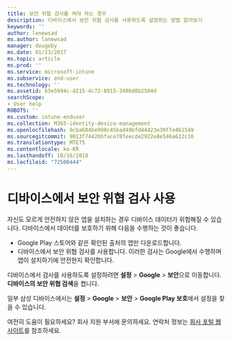 ```yaml
---
title: 보안 위협 검사를 켜야 하는 경우
description: 디바이스에서 보안 위협 검사를 사용하도록 설정하는 방법 알아보기
keywords: ''
author: lenewsad
ms.author: lanewsad
manager: dougeby
ms.date: 01/23/2017
ms.topic: article
ms.prod: ''
ms.service: microsoft-intune
ms.subservice: end-user
ms.technology: ''
ms.assetid: b3e5994c-d215-4c72-8915-349bd0b2504d
searchScope:
- User help
ROBOTS: ''
ms.custom: intune-enduser
ms.collection: M365-identity-device-management
ms.openlocfilehash: 9cba684be990c45bad48bfd44423e39ffe4b1549
ms.sourcegitcommit: 9013f7442bbface78feecde2922e8e546a622c16
ms.translationtype: MTE75
ms.contentlocale: ko-KR
ms.lasthandoff: 10/16/2019
ms.locfileid: "72500444"
---
```

# <a name="enable-security-threat-scans-on-your-device"></a>디바이스에서 보안 위협 검사 사용 
자신도 모르게 안전하지 않은 앱을 설치하는 경우 디바이스 데이터가 위험해질 수 있습니다. 디바이스에서 데이터를 보호하기 위해 다음을 수행하는 것이 좋습니다. 

* Google Play 스토어와 같은 확인된 출처의 앱만 다운로드합니다.  
* 디바이스에서 보안 위협 검사를 사용합니다. 이러한 검사는 Google에서 수행하며 앱이 설치하기에 안전한지 확인합니다.  

디바이스에서 검사를 사용하도록 설정하려면 **설정** > **Google** > **보안**으로 이동합니다. **디바이스의 보안 위협 검색**을 켭니다.  

일부 삼성 디바이스에서는 **설정** > **Google** > **보안** > **Google Play 보호**에서 설정을 찾을 수 있습니다.

여전히 도움이 필요하세요? 회사 지원 부서에 문의하세요. 연락처 정보는 [회사 포털 웹 사이트](https://go.microsoft.com/fwlink/?linkid=2010980)를 참조하세요. 
